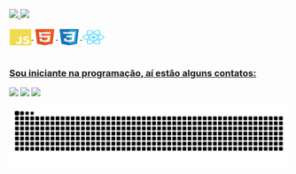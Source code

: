 <div>
   <a href="https://github.com/giz7">
   <img height="180em" src="https://github-readme-stats.vercel.app/api?username=giz7&show_icons=true&theme=tokyonight&include_all_commits=true&count_private=true"/>
   <img height="180em" src="https://github-readme-stats.vercel.app/api/top-langs/?username=giz7&layout=compact&langs_count=6&theme=tokyonight"/>

</div>
<div style="display: inline_block"><br>
  <img align="center" alt="Js" height="30" width="40" src="https://raw.githubusercontent.com/devicons/devicon/master/icons/javascript/javascript-plain.svg">
  <img align="center" alt="HTML" height="30" width="40" src="https://raw.githubusercontent.com/devicons/devicon/master/icons/html5/html5-original.svg">
  <img align="center" alt="CSS" height="30" width="40" src="https://raw.githubusercontent.com/devicons/devicon/master/icons/css3/css3-original.svg">
  <img align="center" alt="CSS" height="30" width="40" src="https://raw.githubusercontent.com/devicons/devicon/54cfe13ac10eaa1ef817a343ab0a9437eb3c2e08/icons/react/react-original.svg">
</div>
 
 <br>
 
  ### Sou iniciante na programação, aí estão alguns contatos:
 
<div> 
  
  <a href="https://instagram.com/g.iz" target="_blank"><img src="https://img.shields.io/badge/-Instagram-%23E4405F?style=for-the-badge&logo=instagram&logoColor=white" target="_blank"></a>
  <a href = "mailto:gustavosizidio@gmail.com"><img src="https://img.shields.io/badge/-Gmail-%23333?style=for-the-badge&logo=gmail&logoColor=white" target="_blank"></a>
  <a href="https://www.linkedin.com/in/gustavo-izidio-1b83a1245/" target="_blank"><img src="https://img.shields.io/badge/-LinkedIn-%230077B5?style=for-the-badge&logo=linkedin&logoColor=white" target="_blank"></a> 
 
</div>

  <picture>
  <source media="(prefers-color-scheme: dark)" srcset="https://raw.githubusercontent.com/giz7/giz7/output/github-contribution-grid-snake-dark.svg">
  <source media="(prefers-color-scheme: light)" srcset="https://raw.githubusercontent.com/giz7/giz7/output/github-contribution-grid-snake.svg">
  <img alt="github contribution grid snake animation" src="https://raw.githubusercontent.com/giz7/giz7/output/github-contribution-grid-snake.svg">
</picture>

